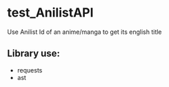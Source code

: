 # test_AnilistAPI
Use Anilist Id of an anime/manga to get its english title
## Library use:
- requests
- ast
